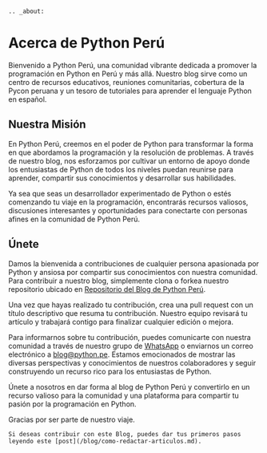 ```{eval-rst}

.. _about:

```

# Acerca de Python Perú

Bienvenido a Python Perú, una comunidad vibrante dedicada a promover la programación en Python en Perú y más allá. Nuestro blog sirve como un centro de recursos educativos, reuniones comunitarias, cobertura de la Pycon peruana y un tesoro de tutoriales para aprender el lenguaje Python en español.

## Nuestra Misión
En Python Perú, creemos en el poder de Python para transformar la forma en que abordamos la programación y la resolución de problemas. A través de nuestro blog, nos esforzamos por cultivar un entorno de apoyo donde los entusiastas de Python de todos los niveles puedan reunirse para aprender, compartir sus conocimientos y desarrollar sus habilidades.

Ya sea que seas un desarrollador experimentado de Python o estés comenzando tu viaje en la programación, encontrarás recursos valiosos, discusiones interesantes y oportunidades para conectarte con personas afines en la comunidad de Python Perú.

## Únete
Damos la bienvenida a contribuciones de cualquier persona apasionada por Python y ansiosa por compartir sus conocimientos con nuestra comunidad. Para contribuir a nuestro blog, simplemente clona o forkea nuestro repositorio ubicado en [Repositorio del Blog de Python Perú](https://github.com/pythonpe/pythonpe-blog).

Una vez que hayas realizado tu contribución, crea una pull request con un título descriptivo que resuma tu contribución. Nuestro equipo revisará tu artículo y trabajará contigo para finalizar cualquier edición o mejora.

Para informarnos sobre tu contribución, puedes comunicarte con nuestra comunidad a través de nuestro grupo de [WhatsApp](https://chat.whatsapp.com/D9bPvUrddvSBUIkMSoTqrk) o enviarnos un correo electrónico a [blog@python.pe](mailto:blog@python.pe). Estamos emocionados de mostrar las diversas perspectivas y conocimientos de nuestros colaboradores y seguir construyendo un recurso rico para los entusiastas de Python.

Únete a nosotros en dar forma al blog de Python Perú y convertirlo en un recurso valioso para la comunidad y una plataforma para compartir tu pasión por la programación en Python.

Gracias por ser parte de nuestro viaje.

```{admonition} Nota
Si deseas contribuir con este Blog, puedes dar tus primeros pasos leyendo este [post](/blog/como-redactar-articulos.md).
```
